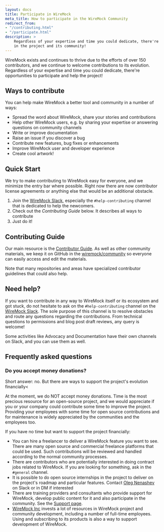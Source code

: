 ```yaml
---
layout: docs
title: Participate in WireMock
meta_title: How to participate in the WireMock Community
redirect_from: 
- "/contributing.html"
- "/participate.html"
description: >
    Regardless of your expertise and time you could dedicate, there're opportunities to participate 
    in the project and its community!
---
```


WireMock exists and continues to thrive due to the efforts of over 150 contributors,
and we continue to welcome contributions to its evolution.
Regardless of your expertise and time you could dedicate, there're opportunities to participate and help the project!

## Ways to contribute

You can help make WireMock a better tool and community in a number of ways:

- Spread the word about WireMock, share your stories and contributions
- Help other WireMock users, e.g. by sharing your expertise or answering questions on community channels
- Write or improve documentation
- Raise an issue if you discover a bug
- Contribute new features, bug fixes or enhancements
- Improve WireMock user and developer experience
- Create cool artwork!

## Quick Start

We try to make contributing to WireMock easy for everyone,
and we minimize the entry bar where possible.
Right now there are now contributor license agreements or anything else that would
be an additional obstacle.

1. Join the [WireMock Slack](http://slack.wiremock.org/),
   especially the `#help-contributing` channel that is dedicated to help the newcomers.
2. Check out the _Contributing Guide_ below. It describes all ways to contribute
3. Just do it!

## Contributing Guide

Our main resource is the [Contributor Guide](https://github.com/wiremock/community/tree/main/contributing).
As well as other community materials,
we keep it on GitHub in the [wiremock/community](https://github.com/wiremock/community) so everyone can easily access and edit the materials.

Note that many repositories and areas have specialized contributor guidelines that could also help.

## Need help?

If you want to contribute in any way to WireMock itself or its ecosystem and got stuck,
do not hesitate to ask on the `#help-contributing` channel on the [WireMock Slack](http://slack.wiremock.org/).
The sole purpose of this channel is to resolve obstacles and route any questions
regarding the contributions.
From technical questions to permissions and blog post draft reviews,
any query is welcome!

Some activities like Advocacy and Documentation have their own channels on Slack,
and you can use them as well.

## Frequently asked questions

### Do you accept money donations?

Short answer: no. But there are ways to support the project's evolution financially<

At the moment, we do NOT accept money donations.
Time is the most precious resource for an open-source project,
and we would appreciate if you or your company could contribute some time to improve the project.
Providing your employees with some time for open source contributions and for maintenance
is widely appreciated by the communities and the employees too.

If you have no time but want to support the project financially:

- You can hire a freelancer to deliver a WireMock feature you want to see.
  There are many open source and commercial freelance platforms that could be used.
  Such contributions will be reviewed and handled according to the normal community processes.
- There are contributors who are potentially interested in doing contract jobs related to WireMock.
  If you are looking for something, ask in the `#general` channel.
- It is possible to do open source internships in the project to deliver on the project's roadmap and
  particular features.
  Contact [Oleg Nenashev](https://linktr.ee/onenashev) on Slack or in DM if interested
- There are training providers and consultants who provide support for WireMock,
  develop public content for it and
  also participate in the community.
  See the [Support page](../support).
- [WireMock Inc](https://www.wiremock.io/) invests a lot of resources in WireMock project and community
  development, including a number of full-time employees.
  Using and subscribing to its products is also a way to support development of WireMock.
